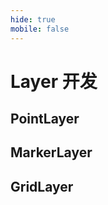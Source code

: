 ```yaml
---
hide: true
mobile: false
---
```


# Layer 开发

## PointLayer

<code src="./pointLayer/index" compact="true"></code>

## MarkerLayer

<code src="./markerLayer/index" compact="true"></code>

## GridLayer

<code src="./gridLayer/index" compact="true"></code>
